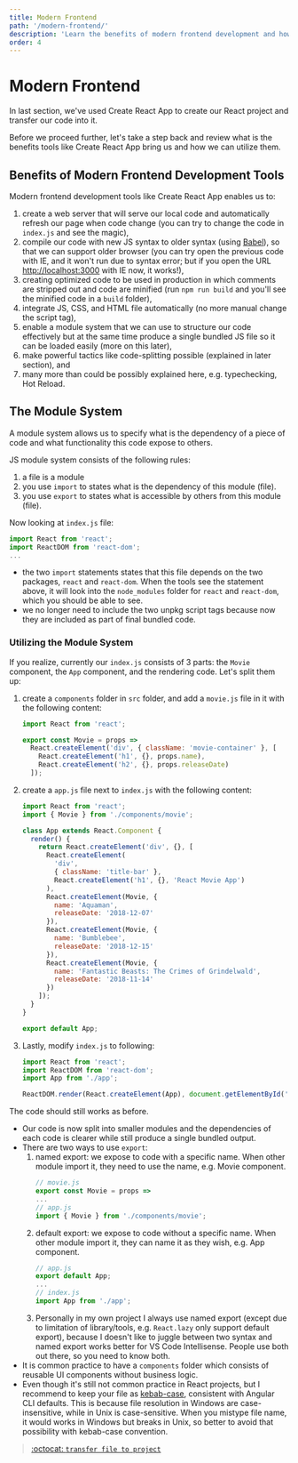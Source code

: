 ```yaml
---
title: Modern Frontend
path: '/modern-frontend/'
description: 'Learn the benefits of modern frontend development and how to utilize them'
order: 4
---
```


# Modern Frontend

In last section, we've used Create React App to create our React project and transfer our code into it.

Before we proceed further, let's take a step back and review what is the benefits tools like Create React App bring us and how we can utilize them.

## Benefits of Modern Frontend Development Tools

Modern frontend development tools like Create React App enables us to:

1. create a web server that will serve our local code and automatically refresh our page when code change (you can try to change the code in `index.js` and see the magic),
1. compile our code with new JS syntax to older syntax (using [Babel]), so that we can support older browser (you can try open the previous code with IE, and it won't run due to syntax error; but if you open the URL [http://localhost:3000](http://localhost:3000) with IE now, it works!),
1. creating optimized code to be used in production in which comments are stripped out and code are minified (run `npm run build` and you'll see the minified code in a `build` folder),
1. integrate JS, CSS, and HTML file automatically (no more manual change the script tag),
1. enable a module system that we can use to structure our code effectively but at the same time produce a single bundled JS file so it can be loaded easily (more on this later),
1. make powerful tactics like code-splitting possible (explained in later section), and
1. many more than could be possibly explained here, e.g. typechecking, Hot Reload.

## The Module System

A module system allows us to specify what is the dependency of a piece of code and what functionality this code expose to others.

JS module system consists of the following rules:

1. a file is a module
1. you use `import` to states what is the dependency of this module (file).
1. you use `export` to states what is accessible by others from this module (file).

Now looking at `index.js` file:

```js
import React from 'react';
import ReactDOM from 'react-dom';
...
```

- the two `import` statements states that this file depends on the two packages, `react` and `react-dom`. When the tools see the statement above, it will look into the `node_modules` folder for `react` and `react-dom`, which you should be able to see.
- we no longer need to include the two unpkg script tags because now they are included as part of final bundled code.

### Utilizing the Module System

If you realize, currently our `index.js` consists of 3 parts: the `Movie` component, the `App` component, and the rendering code. Let's split them up:

1.  create a `components` folder in `src` folder, and add a `movie.js` file in it with the following content:

    ```js
    import React from 'react';

    export const Movie = props =>
      React.createElement('div', { className: 'movie-container' }, [
        React.createElement('h1', {}, props.name),
        React.createElement('h2', {}, props.releaseDate)
      ]);
    ```

1.  create a `app.js` file next to `index.js` with the following content:

    ```js
    import React from 'react';
    import { Movie } from './components/movie';

    class App extends React.Component {
      render() {
        return React.createElement('div', {}, [
          React.createElement(
            'div',
            { className: 'title-bar' },
            React.createElement('h1', {}, 'React Movie App')
          ),
          React.createElement(Movie, {
            name: 'Aquaman',
            releaseDate: '2018-12-07'
          }),
          React.createElement(Movie, {
            name: 'Bumblebee',
            releaseDate: '2018-12-15'
          }),
          React.createElement(Movie, {
            name: 'Fantastic Beasts: The Crimes of Grindelwald',
            releaseDate: '2018-11-14'
          })
        ]);
      }
    }

    export default App;
    ```

1.  Lastly, modify `index.js` to following:

    ```js
    import React from 'react';
    import ReactDOM from 'react-dom';
    import App from './app';

    ReactDOM.render(React.createElement(App), document.getElementById('root'));
    ```

The code should still works as before.

- Our code is now split into smaller modules and the dependencies of each code is clearer while still produce a single bundled output.
- There are two ways to use `export`:
  1. named export: we expose to code with a specific name. When other module import it, they need to use the name, e.g. Movie component.
     ```js
     // movie.js
     export const Movie = props =>
     ...
     // app.js
     import { Movie } from './components/movie';
     ```
  1. default export: we expose to code without a specific name. When other module import it, they can name it as they wish, e.g. App component.
     ```js
     // app.js
     export default App;
     ...
     // index.js
     import App from './app';
     ```
  1. Personally in my own project I always use named export (except due to limitation of library/tools, e.g. `React.lazy` only support default export), because I doesn't like to juggle between two syntax and named export works better for VS Code Intellisense. People use both out there, so you need to know both.
- It is common practice to have a `components` folder which consists of reusable UI components without business logic.
- Even though it's still not common practice in React projects, but I recommend to keep your file as [kebab-case], consistent with Angular CLI defaults. This is because file resolution in Windows are case-insensitive, while in Unix is case-sensitive. When you mistype file name, it would works in Windows but breaks in Unix, so better to avoid that possibility with kebab-case convention.

> [:octocat: `transfer file to project`](https://github.com/malcolm-kee/react-movie-app-v2/commit/e1f6db4ce284d6ffb5ef3ab4e13391d566601ac8)

[babel]: https://babeljs.io/
[kebab-case]: http://wiki.c2.com/?KebabCase
